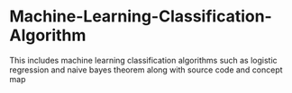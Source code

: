 # Machine-Learning-Classification-Algorithm
This includes machine learning classification algorithms such as logistic regression and naive bayes theorem along with source code and concept map
